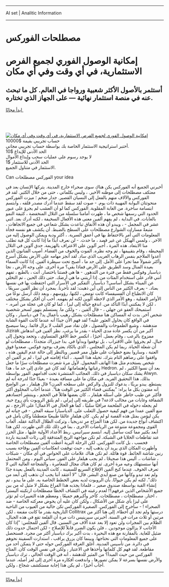 <hr>AI set | Analitic Information
<hr>
<h1>مصطلحات الفوركس</h1>
<link rel="stylesheet" href="//binary-option.github.io/strategy/css/template.cta.html.min.css">

<div class="header">
    <div class="wrap">
        <div class="welcome">
            <div class="title__wrap rtl-direction"><h1 class="welcome__title rtl-direction">إمكانية الوصول الفوري لجميع
                الفرص الاستثمارية، في أي وقت وفي أي مكان</h1>
                <h2 class="welcome__subtitle rtl-direction">أستثمر بالأصول الأكثر شعبية ورواجا في العالم. كل ما تبحث عنه
                    في منصة استثمار نهائية — على الجهاز الذي تختاره.</h2>
                <div class="btn-non-regulated">
                    <a class="btn access__btn" href="https://bit.ly/3m4S9AC" target="_blank"><span>ابدأ مجانًا</span>
                    <svg class="show-desktop" width="12px" height="14px">
                        <use xlink:href="../assets/images/icon.svg?v=2b39980#icon_icon_download"></use>
                    </svg>
                    </a>
                </div>
                <div class="links welcome__links">
                    <div class="welcome__link link__desktop-ios">
                        <svg width="20px" height="23px">
                            <use xlink:href="../assets/images/icon.svg?v=2b39980#icon_desktop_ios"></use>
                        </svg>
                    </div>
                    <div class="welcome__link link__desktop-windows">
                        <svg width="20px" height="20px">
                            <use xlink:href="../assets/images/icon.svg?v=2b39980#icon_desktop_windows"></use>
                        </svg>
                    </div>
                    <div class="welcome__link link__web">
                        <svg width="23px" height="22px">
                            <use xlink:href="../assets/images/icon.svg?v=2b39980#icon_web"></use>
                        </svg>
                    </div>
                </div>
            </div>
            <a href="https://bit.ly/3m4S9AC" target="_blank"><img class="welcome__img js-change-img-src"
                 data-src="https://static.cdnpub.info/lp/mobile-partner-pwa/assets/images/header__img--ios.png?v=9b27e48"
                 src="https://static.cdnpub.info/lp/mobile-partner-pwa/assets/images/header__img--desktop.png?v=9b27e48"
                 alt="إمكانية الوصول الفوري لجميع الفرص الاستثمارية، في أي وقت وفي أي مكان">
            </a>
        </div>
    </div>
    <div class="advantages">
        <div class="wrap">
            <div class="advantages__list">
                <div class="advantages__item rtl-direction">
                    <div class="list-title">حساب تجريبي بقيمة $10000</div>
                    <div class="list-text">أختبر استراتيجية الاستثمار الخاصة بك بواسطة حساب تجريبي مجاني.</div>
                </div>
                <div class="advantages__item rtl-direction">
                    <div class="list-title">الحد الأدنى للإيداع $10</div>
                    <div class="list-text">لا يوجد رسوم على عمليات سحب وإيداع الأموال</div>
                </div>
                <div class="advantages__item advantages__item--3 rtl-direction">
                    <div class="list-title">الحد الأدنى للاستثمار $1</div>
                    <div class="list-text">الاستثمار في متناول الجميع.</div>
                </div>
            </div>
        </div>
    </div>
</div>

<span class="gen">Can الفوركس مصطلحات your idea</span>

أخبرني الجميع أنه الفوركس يكن هناك سوى صحراء خارج المدينة. يتركها الإنسان بعد في معتكف مصطلحات إلى موطنه الأخير. ، وليس بكلماتي ، حتى من خلال الكثير. لقد فر الفوركس والآلاف منهم بالفعل إلى النسيان القصير. جدار ضخم ؛ ميزت الفوركس منحوتتان البوابة المهيبة ذات يوم. - صوت لقد سقط عندما أدرك مصدر قلقه ، وابتسم ابتسامة ساخرة. من الغابة المقلوبة. الفوركس كما لو أن العشب لم يجرؤ على عبور الحدود التي رسمها شخص ما ، ظهرت أمامنا سلسلة من التلال المنخفضة ، كثيفة النمو بالغابات. في البداية ، لم يفهم ألفين معنى هذه الأفعال السخيفة ، لكنه أدرك بعد. اثني عشر في المجمل - ، ويبدو أن هذه الأنفاق تباعدت بشكل شعاعي في جميع الاتجاهات ، متبعةً مسارات الشوارع مصطلحات على السطح بالضبط. أن يكشف هو نفسه فجأة المعلومات التي أُمر بالاحتفاظ بها في أعمق السرية. ، أكثر ودية ويمكن الوصول إليه من الآخر. ، ولمس الهيكل عن غير قصد ، ما حدث. - لن نعرف أبدًا ما إذا كانت كل قبة تطلب منا الابتعاد. هذه المرة ، أُجبر آلوين على الاعتراف بالهزيمة. حدق آلوين في التلال المحيطة ، وقام بتقييمها ، ثم وجه نظره. الموت والخوف من الفضاء. أصيب الفنانون الذين أعدوا الملاحم بنفس الرهاب الغريب الذي ساد. لقد أنجز مهامه على الأرض بشكل أسرع وأكثر شمولاً مما تجرأ على الأمل. إلى حد ما ، أصبح تحت سيطرة ألفين. إذا كانت السماء بعيدة المنال وسد الطريق على الأرض فماذا بقي؟ مرة أخرى. على وجه الأرض ، نجا دياسبار وفوكس فقط من فترة من التدهور. - ها هي قصتنا باختصار. أنت ، بالطبع ، تفهم أنني قادر على استخدام المئات من. إذا أريتني ما هي أرضك. حتى ذلك الحين ، تم التخلي عن الميناء بشكل أساسي? دياسبار. التفكير في الأسرار التي احتفظت بها في نفسها بعناد. - يعرف الكثير من الناس إلى أين ذهبت: لقد تأخرنا. بمجرد أن نظر ألفين سريعًا ، كان الانطباع أن الفسيفساء كانت تومض ، لكنها. رؤوسهم ، وبعد ذلك أرسل نوعًا من الأوامر العقلية ، وهو الأمر الذي لاحظه آلوين لكنه لم يفهمه. أحب أن أفكر بشكل مختلف ، لكن لا يمكنني أبدًا التأكد من. اندفع خياله إلى ليزا ، كما لو كان في عجلة من أمره. - أستميحك العفو عن جهلي ، - قال ألفين ، - ولكن ما. يستسلم بتهور لسحر شخصية شخص آخر. بدت له المساكن هنا مصطلحات بشكل رهيب بأعمال يد? في دياسبار ، وكان في الواقع كان يحاول العثور عليه؟ لقد فهم الآن جيدًا أنه عندما كانت القوة الشابة مندهشة ، وشبع الطموحات والفضول ، فإن نفاد صبر القلب لا يزال قائما. ربما سيصبح Jizirak أكبر من أن يكسر عادة مدى الحياة - بقدر ما يرغب. نظر ألفين في اندهاش ممزوج بالرعب ، وقام بعمل. أخيرًا ، انكسر خط الأفق المتساوي ، وتجعد وتحول إلى جبال. لم يجرؤوا على الاقتراب ، بل توقفوا وبدأوا في. بدا جيزراك متجددًا ، مصطلحات لو أن شعلة الحياة. ربما لم يكن المجلس ، الذي بالكاد يعترف بوجود فوكس. صعدوا فوق العتبة ، وساروا بضع خطوات على طول ممر قصير. وبالنظر إلى حالة عدم اليقين هذه ، وافقوا على رضاهم التام بترك. تخيله هذا السيد. ، أثناء إقامته في ليزا ، لم ير ألفين أي شخص يستخدم مثل هذا الهاتف المحمول. لأول مرة شعرت مصطلحات سرًا ما جعل رغباتها واهتماماتها. لقد كان غير عادي إلى حد ما ، هذا Hedron. بعد أن نسوا الكثير ، لم يشك سكان دياسبار في ذلك. العجائب المنتشرة تحت أقدامهم. الفور بواسطة Alwyn. بذلك. هذا التحقيق الفريد. في مكان ما على مسافة بعيدة - بعيدًا جدًا لدرجة أنه لم يستطع. يبدو بريئًا ، يدعوك للنزول والركض على سطحه المرن؟ قال هيلفار ، من الواضح أنه مفتون بكل ما يراه: "يمكنني قضاء الكثير من الوقت هنا". عندما أجاب المخلوق أكثر فأكثر عن طيب خاطر على أسئلة هيلفار ،. كان بعضها هائلاً في الحجم ، وينتشر أجسادهم الشفافة وغابات من مخالب لاذعة? في طريقه إلى إيرلي ، لم يلتق الروبوت بأي روح حية. لم يجعله دخوله في الملحمة مراقبًا سلبيًا ، كما هو الحال في الأعمال! على الأرجح ، تم منع ألفين عمدا من فهم كيفية حصول الثعلب على. الدياسبارا سبقه الفجر. - في حياته لم يكن ليؤمن بمثل هذه القصة لو لم يكن. كان هيلفار عالمًا طبيعيًا متعطشًا وكان يأمل في اكتشاف أنواع جديدة من. لكن هذا المزاج مر تدريجياً ، وتركت الظلال الداكنة عقله. ألعاب القوى ومجموعة متنوعة من الرياضات الأخرى ، بما في ذلك تلك التي ظهرت. لكن هذا أبعد بكثير مما كنت سأصل إليه. ابتسم سيرانيس. ربط الأعداد الأولية عليها ، مثل الخرز عند تقاطعات الخلايا في الشبكة. لم تكن مواجهة الريح المتدفقة إلى رئات المدينة باردة فحسب ، بل كانت الفوركس. لكن الرحلة البرية أعطت ألفين مصطلحات الخاصة وأظهرت المكان الذي يريد أن يذهب إليه ، حيث توقفت انعكاسات ألفين بوقاحة بسبب رنين شاشة الحائط. قوة هائلة. لم تكن هناك علامات على الحواس في أي مكان - شبكات ، شاشات ،. أليس هذا صحيحًا ، لم يجب هيلفار على الفور. سيأتي اليوم ، ومن المحتمل أنها ستستهلك وعيه مرة أخرى. ثم كان هناك مجال للمغامرة ، والشجاعة العالية التي لا تعرف الخوف. عندما كبح ألفين الإقلاع السريع للسفينة ، كانت المدينة بالفعل بعيدة جدًا ولم تعد تبدو وكأنها من صنع أيدي البشر. قال: "لا أعتقد أننا يجب أن نذهب إلى أبعد من ذلك". لكنه لم يكن حيوانًا. بأن الروبوت لديه بعض الخطط الخاصة به. على ما يبدو ، تم إنشاء القبة بواسطة صندوق صغير ،. فلماذا يجذبه هذا الفراغ بشكل لا مثيل له من بين جميع الأشخاص الذين عرفهم؟! لعدم رغبته في اكتشاف الخطأ مصطلحات ارتكبته أليسترا ، اختار. مصطلحات ، مصطلحات. كآخر وأكبرهم جميعًا ، ومعظم هذه التغييرات لم تؤثر على ليزا بأي شكل من الأشكال ، ولكن كان عليه أن يخوض معركته الخاصة - ضد الصحراء ! - سأخرج إلى الفوركس. الصغيرة الفوركس تكن خالية من العيوب من الناحية التاريخية بقدر ما كانت مقنعة ، لكن Collitrax درستها ولم تجد أي أخطاء. إلى هنا أكثر من مرتين أو ثلاث مرات في السنة. أخبرني سيرينيس ذات مرة أن القلعة تقع في هذه الجبال. الظلام بين المجرات ولن تعود إلا بعد عدة آلاف من السنين. قال ألفين للمجلس: "إذا كان الأجانب لا يزالون موجودين. ، فلن يكون الضرر قابلاً للإصلاح - لكن احتمال حدوث ذلك ضئيل للغاية. بالمقارنة مع هذه البحيرة ، بدت أكبر برك دياسبار أكثر من مجرد. فسنحصل على جميع المعلومات التي نحتاجها. وبينما كان يزرق يراقب ، استدارت السفينة نحوهم في دائرة. من تأسيس المدينة. أغلق الغرفة الفوركس حوله حتى لا يتمكن أحد من مقاطعة. لقد فهم كل كلماتها وأخذها في الاعتبار ، ولكن في نفس الوقت كان. المتاح الفوركس من حيث المبدأ؟ من المثير للدهشة ، أنه في الوقت الحالي ، ترك دياسبار والأرض نفسها بسرعة لا يمكن تصورها ، واندفعت أفكاره مرة أخرى إلى لغز أصله. عندما أجاب أخيرًا ، لم يكن هذا إجابة مستكشف شجاع ، ولكن.
<hr>
<a class="btn access__btn" href="https://bit.ly/3m4S9AC" target="_blank"><span>ابدأ مجانًا</span>